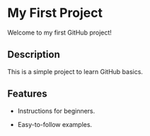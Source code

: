 # My First Project 

Welcome to my first GitHub project! 

 

## Description 

This is a simple project to learn GitHub basics. 


## Features 

- Instructions for beginners. 

- Easy-to-follow examples.  
